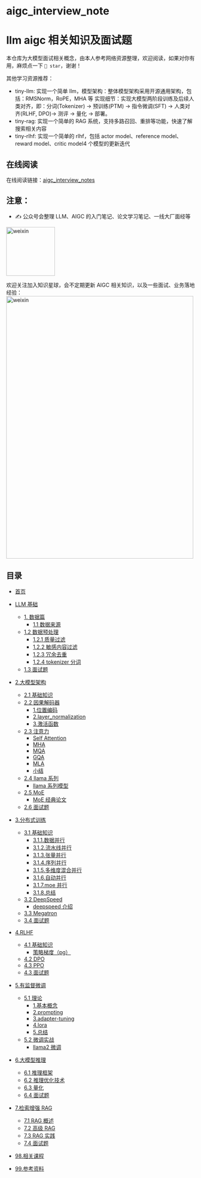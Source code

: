 # aigc_interview_note

# llm aigc 相关知识及面试题

本仓库为大模型面试相关概念，由本人参考网络资源整理，欢迎阅读，如果对你有用，麻烦点一下 `🌟 star`，谢谢！

<!-- 为了在低资源情况下，学习大模型，进行动手实践，创建 [tiny-llm-zh](https://github.com/wdndev/tiny-llm-zh)仓库，旨在构建一个小参数量的中文大语言模型，该项目已部署，可以在如下网站上体验：[ModeScope Tiny LLM](https://www.modelscope.cn/studios/wdndev/tiny_llm_92m_demo/summary)。 -->

其他学习资源推荐：

- tiny-llm: 实现一个简单 llm，模型架构：整体模型架构采用开源通用架构，包括：RMSNorm，RoPE，MHA 等
  实现细节：实现大模型两阶段训练及后续人类对齐，即：分词(Tokenizer) -> 预训练(PTM) -> 指令微调(SFT) -> 人类对齐(RLHF, DPO)-> 测评 -> 量化 -> 部署。
- tiny-rag: 实现一个简单的 RAG 系统，支持多路召回、重排等功能，快速了解搜索相关内容
- tiny-rlhf: 实现一个简单的 rlhf，包括 actor model、reference model、reward model、critic model4 个模型的更新迭代

<!-- - [AI 工程师八股](https://github.com/wdndev/ai_interview_note) : 包含深度学习、机器学习、推荐系统、搜索系统等通用知识 -->

## 在线阅读

在线阅读链接：[aigc_interview_notes]()

## 注意：

- ✍️ 公众号会整理 LLM、AIGC 的入门笔记、论文学习笔记、一线大厂面经等

 <img src=https://github.com/user-attachments/assets/27aaff49-132c-4e0e-9718-a975e7d426cf width = "130" height = "130" alt="weixin" />

欢迎关注加入知识星球，会不定期更新 AIGC 相关知识，以及一些面试、业务落地经验：
<img src=https://github.com/user-attachments/assets/74d0f245-e7ca-42f9-a486-f51849e4f610 width = "500" height = "700" alt="weixin" />

## 目录

- [首页](/)
- [LLM 基础](/1.数据篇/)
  - [1. 数据篇](/1.数据篇/)
    - [1.1 数据来源](/1.数据篇/1.1数据来源/1.1数据来源.md)
  - [1.2 数据预处理](/1.数据篇/)
    - [1.2.1 质量过滤](/1.数据篇/1.2数据预处理/1.2数据预处理.md)
    - [1.2.2 敏感内容过滤](/1.数据篇/1.2数据预处理/1.2数据预处理.md)
    - [1.2.3 冗余去重](/1.数据篇/1.2数据预处理/1.2数据预处理.md)
    - [1.2.4 tokenizer 分词](/1.数据篇/1.2数据预处理/1.2数据预处理.md)
  - [1.3 面试题](/1.数据篇/1.3面试题/1.3面试题.md)
- [2.大模型架构](/2.大模型架构篇/)
  - [2.1 基础知识](/2.大模型架构篇/)
  - [2.2 因果解码器](/2.大模型架构篇/)
    - [1.位置编码](/2.大模型架构篇/2.4位置编码/2.4位置编码.md)
    - [2.layer_normalization](/2.大模型架构篇/2.4位置编码/2.4位置编码.md)
    - [3.激活函数](/02.大语言模型架构/6.激活函数/6.激活函数.md "6.激活函数")
  - [2.3 注意力](/02.大语言模型架构/)
    - [Self Attention](/2.大模型架构篇/2.3attention/2.3.1self%20attention.md)
    - [MHA](/2.大模型架构篇/2.3attention/2.3.2MHA.md)
    - [MQA](/2.大模型架构篇/2.3attention/2.3.3MQA.md)
    - [GQA](/2.大模型架构篇/2.3attention/2.3.4GQA.md)
    - [MLA](/2.大模型架构篇/2.3attention/2.3.5MLA.md)
    - [小结](/2.大模型架构篇/2.3attention/2.3.6小结.md)
  - [2.4 llama 系列](/2.大语言模型架构/)
    - [llama 系列模型](/2.大模型架构篇/2.1llama系列/2.1llama系列.md)
  - [2.5 MoE](/2.大语言模型架构/)
    - [MoE 经典论文](/02.大语言模型架构/1.MoE论文/1.MoE论文.md "1.MoE论文")
  - [2.6 面试题](/2.大模型架构篇/2.5面试题/面试题.md)
- [3.分布式训练](/3.分布式训练/)
  - [3.1 基础知识](/3.分布式训练/)
    - [3.1.1.数据并行](/3.分布式训练/3.1基础知识/3.1.1数据并行/数据并行.md)
    - [3.1.2.流水线并行](/3.分布式训练/3.1基础知识/3.1.2流水线并行/流水线并行.md)
    - [3.1.3.张量并行](/3.分布式训练/3.1基础知识/3.1.3张量并行/张量并行.md)
    - [3.1.4.序列并行](/04.分布式训练/5.序列并行/5.序列并行.md "5.序列并行")
    - [3.1.5.多维度混合并行](/04.分布式训练/6.多维度混合并行/6.多维度混合并行.md "6.多维度混合并行")
    - [3.1.6.自动并行](/04.分布式训练/7.自动并行/7.自动并行.md "7.自动并行")
    - [3.1.7.moe 并行](/04.分布式训练/8.moe并行/8.moe并行.md "8.moe并行")
    - [3.1.8.总结](/04.分布式训练/9.总结/9.总结.md "9.总结")
  - [3.2 DeepSpeed](/3.分布式训练/3.2DeepSeed/)
    - [deepspeed 介绍](/3.分布式训练/3.2DeepSeed/DeepSeed.md)
  - [3.3 Megatron](/3.分布式训练/3.3Megatron/Megatron.md)
  - [3.4 面试题](/3.分布式训练/3.4面试题/面试题.md)
  <!-- - [4.5 一些有用的文章](/04.分布式训练/)
  - [4.6 一些题目](/04.分布式训练/)
    - [1.分布式训练题目](/04.分布式训练/分布式训练题目/分布式训练题目.md "分布式训练题目")
    - [2.显存问题](/04.分布式训练/1.显存问题/1.显存问题.md "1.显存问题") -->
- [4.RLHF](/4.RLHF)
  - [4.1 基础知识](/4.RLHF)
    - [策略梯度（pg）](/4.强化学习/策略梯度（pg）/策略梯度（pg）.md "策略梯度（pg）")
  - [4.2 DPO](/4.RLHF/4.2DPO/DPO.md)
  - [4.3 PPO](/4.RLHF/4.3PPO/PPO.md)
  - [4.3 面试题](/4.RLHF//4.4面试题/面试题.md)
- [5.有监督微调](/05.有监督微调/)
  - [5.1 理论](/05.有监督微调/)
    - [1.基本概念](/05.有监督微调/1.基本概念/1.基本概念.md "1.基本概念")
    - [2.prompting](/05.有监督微调/2.prompting/2.prompting.md "2.prompting")
    - [3.adapter-tuning](/05.有监督微调/3.adapter-tuning/3.adapter-tuning.md "3.adapter-tuning")
    - [4.lora](/05.有监督微调/4.lora/4.lora.md "4.lora")
    - [5.总结](/05.有监督微调/5.总结/5.总结.md "5.总结")
  - [5.2 微调实战](/05.有监督微调/)
    - [llama2 微调](/05.有监督微调/llama2微调/llama2微调.md "llama2微调")
- [6.大模型推理](/6.大模型推理篇/)

  - [6.1 推理框架](/6.大模型推理篇/6.1推理框架/推理框架.md)
  - [6.2 推理优化技术](/6.大模型推理篇/6.2推理优化/推理优化.md)
  - [6.3 量化](/6.大模型推理篇/6.3量化/量化.md)
  - [6.4 面试题](/6.大模型推理篇/6.4面试题/面试题.md)

- [7.检索增强 RAG](/7.RAG/)
  - [7.1 RAG 概述](/7.RAG/7.1RAG概述/rag概述.md/)
  - [7.2 高级 RAG](/7.RAG/7.2高级RAG/高级rag.md)
  - [7.3 RAG 实践](/7.RAG/7.3RAG实践/rag实践.md)
  - [7.4 面试题](./7.RAG/7.4面试题/面试题.md)
- [98.相关课程](/98.相关课程/)
- [99.参考资料](/99.参考资料/)
